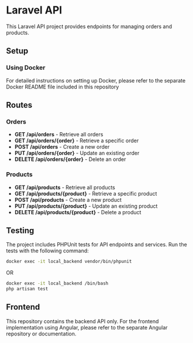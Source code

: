 # Laravel API

This Laravel API project provides endpoints for managing orders and products.

## Setup

### Using Docker

For detailed instructions on setting up Docker, please refer to the separate Docker README file included in this
repository

## Routes

### Orders

- **GET /api/orders** - Retrieve all orders
- **GET /api/orders/{order}** - Retrieve a specific order
- **POST /api/orders** - Create a new order
- **PUT /api/orders/{order}** - Update an existing order
- **DELETE /api/orders/{order}** - Delete an order

### Products

- **GET /api/products** - Retrieve all products
- **GET /api/products/{product}** - Retrieve a specific product
- **POST /api/products** - Create a new product
- **PUT /api/products/{product}** - Update an existing product
- **DELETE /api/products/{product}** - Delete a product

## Testing

The project includes PHPUnit tests for API endpoints and services. Run the tests with the following command:

```bash
docker exec -it local_backend vendor/bin/phpunit
```

OR

```bash
docker exec -it local_backend /bin/bash
php artisan test
```

## Frontend

This repository contains the backend API only. For the frontend implementation using Angular, please refer to the
separate Angular repository or documentation.
